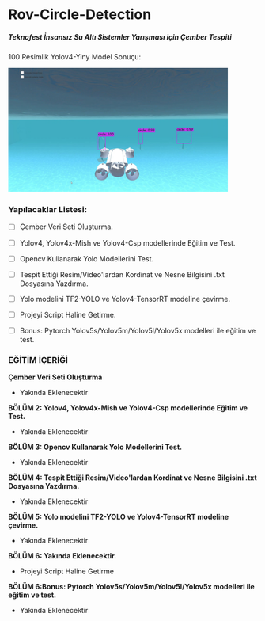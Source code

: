 # Rov-Circle-Detection
##### Teknofest İnsansız Su Altı Sistemler Yarışması için Çember Tespiti


100 Resimlik Yolov4-Yiny Model Sonuçu:

<img height="250" src="/rov.jpg"/>


### Yapılacaklar Listesi:
* [ ] Çember Veri Seti Oluşturma.
* [ ] Yolov4, Yolov4x-Mish ve Yolov4-Csp modellerinde Eğitim ve Test.
* [ ] Opencv Kullanarak Yolo Modellerini Test.
* [ ] Tespit Ettiği Resim/Video'lardan Kordinat ve Nesne Bilgisini .txt Dosyasına Yazdırma.
* [ ] Yolo modelini TF2-YOLO ve Yolov4-TensorRT modeline çevirme.
* [ ] Projeyi Script Haline Getirme.
* [ ] Bonus: Pytorch Yolov5s/Yolov5m/Yolov5l/Yolov5x modelleri ile eğitim ve test.


### EĞİTİM İÇERİĞİ

**Çember Veri Seti Oluşturma** 

- Yakında Eklenecektir


**BÖLÜM 2: Yolov4, Yolov4x-Mish ve Yolov4-Csp modellerinde Eğitim ve Test.** 

- Yakında Eklenecektir


**BÖLÜM 3: Opencv Kullanarak Yolo Modellerini Test.**

- Yakında Eklenecektir
 

**BÖLÜM 4: Tespit Ettiği Resim/Video'lardan Kordinat ve Nesne Bilgisini .txt Dosyasına Yazdırma.** 

- Yakında Eklenecektir


**BÖLÜM 5: Yolo modelini TF2-YOLO ve Yolov4-TensorRT modeline çevirme.**

- Yakında Eklenecektir


**BÖLÜM 6: Yakında Eklenecektir.**

- Projeyi Script Haline Getirme

**BÖLÜM 6:Bonus: Pytorch Yolov5s/Yolov5m/Yolov5l/Yolov5x modelleri ile eğitim ve test.**

- Yakında Eklenecektir
